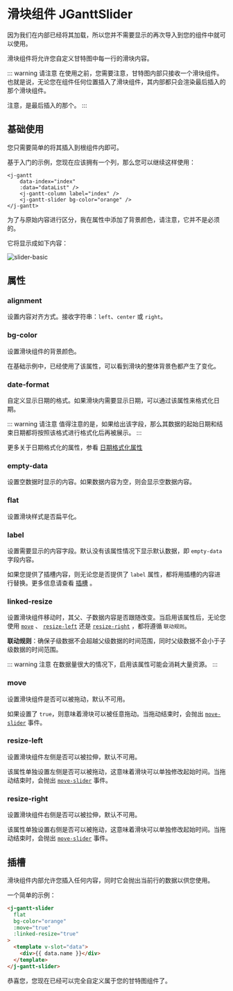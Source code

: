# 滑块组件 JGanttSlider

<Description author="jeremyjone" date="2020-09-02" copyright="jeremyjone" />

因为我们在内部已经将其加载，所以您并不需要显示的再次导入到您的组件中就可以使用。

滑块组件将允许您自定义甘特图中每一行的滑块内容。

::: warning 请注意
在使用之前，您需要注意，甘特图内部只接收一个滑块组件。也就是说，无论您在组件任何位置插入了滑块组件，其内部都只会渲染最后插入的那个滑块组件。

注意，是最后插入的那个。
:::

## 基础使用

您只需要简单的将其插入到根组件内即可。

基于入门的示例，您现在应该拥有一个列，那么您可以继续这样使用：

```html{5}
<j-gantt
    data-index="index"
    :data="dataList" />
    <j-gantt-column label="index" />
    <j-gantt-slider bg-color="orange" />
</j-gantt>
```

为了与原始内容进行区分，我在属性中添加了背景颜色，请注意，它并不是必须的。

它将显示成如下内容：

<img :src="$withBase('/assets/gantt/slider-basic.png')" alt="slider-basic">

## 属性

### alignment

<DataParameter t="String" d="left" />

设置内容对齐方式。接收字符串：`left`、`center` 或 `right`。

### bg-color

<DataParameter t="String" d="lightgreen" />

设置滑块组件的背景颜色。

在基础示例中，已经使用了该属性，可以看到滑块的整体背景色都产生了变化。

### date-format

<DataParameter t="String" d="yyyy-MM-dd" />

自定义显示日期的格式。如果滑块内需要显示日期，可以通过该属性来格式化日期。

::: warning 请注意
值得注意的是，如果给出该字段，那么其数据的起始日期和结束日期都将按照该格式进行格式化后再被展示。
:::

更多关于日期格式化的属性，参看 [日期格式化属性](/document/gantt/common.html#日期格式化属性)

### empty-data

<DataParameter t="String" d="无数据 😢" />

设置空数据时显示的内容。如果数据内容为空，则会显示空数据内容。

### flat

<DataParameter t="Boolean" d="false" />

设置滑块样式是否扁平化。

### label

<DataParameter t="String" />

设置需要显示的内容字段。默认没有该属性情况下显示默认数据，即 `empty-data` 字段内容。

如果您提供了插槽内容，则无论您是否提供了 `label` 属性，都将用插槽的内容进行替换。更多信息请查看 [插槽](#插槽) 。

### linked-resize

<DataParameter t="Boolean" d="false" />

设置滑块组件移动时，其父、子数据内容是否跟随改变。当启用该属性后，无论您使用 [`move`](#move) 、 [`resize-left`](#resize-left) 还是 [`resize-right`](#resize-right) ，都将遵循 `联动规则`。

**联动规则**：确保子级数据不会超越父级数据的时间范围，同时父级数据不会小于子级数据的时间范围。

::: warning 注意
在数据量很大的情况下，启用该属性可能会消耗大量资源。
:::

### move

<DataParameter t="Boolean" d="false" />

设置滑块组件是否可以被拖动，默认不可用。

如果设置了 `true`，则意味着滑块可以被任意拖动。当拖动结束时，会抛出 [`move-slider`](/document/gantt/root.html#move-slider) 事件。

### resize-left

<DataParameter t="Boolean" d="false" />

设置滑块组件左侧是否可以被拉伸，默认不可用。

该属性单独设置左侧是否可以被拖动，这意味着滑块可以单独修改起始时间。当拖动结束时，会抛出 [`move-slider`](/document/gantt/root.html#move-slider) 事件。

### resize-right

<DataParameter t="Boolean" d="false" />

设置滑块组件右侧是否可以被拉伸，默认不可用。

该属性单独设置右侧是否可以被拖动，这意味着滑块可以单独修改起始时间。当拖动结束时，会抛出 [`move-slider`](/document/gantt/root.html#move-slider) 事件。

## 插槽

滑块组件内部允许您插入任何内容，同时它会抛出当前行的数据以供您使用。

一个简单的示例：

```html
<j-gantt-slider
  flat
  bg-color="orange"
  :move="true"
  :linked-resize="true"
>
  <template v-slot="data">
    <div>{{ data.name }}</div>
  </template>
</j-gantt-slider>
```

恭喜您，您现在已经可以完全自定义属于您的甘特图组件了。
